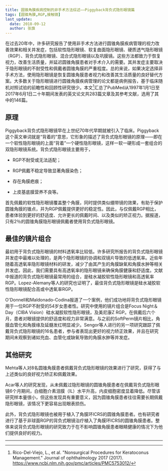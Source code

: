 ```yaml
---
title: 圆锥角膜疾病控制的非手术方法综述——Piggyback背负式隐形眼镜篇
tags: [圆锥角膜,RGP,接触镜]
last_update:
  date: 2018-09-12
  author: 张旗
---
```


在过去20年中，许多研究报告了使用非手术方法进行圆锥角膜疾病管理的视力改善效果和相关并发症，包括软性隐形眼镜、软复曲面隐形眼镜、硬质透气隐形眼镜（RGP）、背负式隐形眼镜、混合式隐形眼镜以及巩膜镜。这些方法都致力于恢复视力，改善生活质量，并延迟圆锥角膜患者对手术介入的需要。其并发症主要取决于隐形眼镜的不耐受性和佩戴者圆锥角膜的严重程度。总的来说，如果决定选择非手术方法，使用隐形眼镜是恢复圆锥角膜患者视力和改善其生活质量的良好替代方案。大多数关于隐形眼镜进行圆锥角膜疾病管理的论文都是病例报告，基于临床随机对照试验的前瞻性和回顾性研究很少。本文[^1]汇总了PubMed从1997年1月1日至2017年6月1日二十年期间发表的英文论文共283篇文章及其参考文献，选用了其中的146篇。

## 原理

Piggyback背负式隐形眼镜早在上世纪70年代早期就被引入了临床。Piggyback这个英文单词就是“背着的”意思，它形象的描述了背负式隐形眼镜的原理——即在一个软性隐形眼镜的上面“背着”一个硬性隐形眼镜，这样一软一硬形成一套组合的双隐形眼镜系统。背负式隐形眼镜主要用于，

* RGP不耐受或无法适配；

* RGP佩戴不稳定导致显著角膜染色；

* 存在角膜疤痕；

* 上皮基底膜营养不良等。

首先佩戴的软性隐形眼镜覆盖整个角膜，同时提供类似绷带镜的效果，有助于保护圆锥角膜的锥点，并为RGP佩戴提供更好的稳定性。因此，与仅佩戴RGP相比，患者体验到更好的舒适度、允许更长的佩戴时间、以及类似的矫正视力。据报道，只有2％的圆锥角膜隐形眼镜佩戴者使用背负式隐形眼镜。

## 最佳的镜片组合

最初用于背负式隐形眼镜的材料透氧率比较低。许多研究所报告的背负式隐形眼镜并发症中最难以处理的，是两个隐形眼镜的协调和双镜片导致的低透氧率。近些年随着高透氧率隐形眼镜材料的研发，减少了由其产生的角膜缺氧和角膜水肿等相关并发症。因此，我们需要具有高透氧率的隐形眼镜来确保角膜健康和舒适度。文献中报道的背负式隐形眼镜最常用的组合，是硅水凝胶软性隐形眼镜和高透氧率RGP。Lopez-Alemany等人的研究也证明了，最佳背负式隐形眼镜是硅水凝胶软性隐形眼镜配合高或中透氧率RGP。

O'Donnell和Maldonado-Codina报道了一个案例，他们成功地将背负式隐形眼镜用于一位RGP不耐受的54岁女患者性。研究中使用的镜片组合是Focus Night＆Day（CIBA Vision）硅水凝胶软性隐形眼镜，及美尼康Z RGP。在佩戴后六个月，患者对眼镜提供的舒适度和视力非常满意。与之前的SoftPerm镜片相比，角膜血管化和角膜缘及延髓发红明显减少。Sengor等人进行的另一项研究跟踪了佩戴背负式隐形眼镜的16名患者，参与者表现出更好的视力矫正效果，并且在研究期间未观察到诸如充血、血管化或缺氧导致的角膜水肿等并发症。

## 其他研究

Mehta等人对8名圆锥角膜患者佩戴背负式隐形眼镜的效果进行了研究，获得了与上述类似的良好视力矫正和佩戴效果。

Acar等人的研究发现，从未佩戴过隐形眼镜的圆锥角膜患者在佩戴背负式隐形眼镜6个月期间，白细胞介素泪膜（IL）水平升高，内皮细胞密度显着降低。尽管该研究样本量很小，但这些发现具有重要意义，因为圆锥角膜患者往往需要长期佩戴隐形眼镜，该情况下更容易出现眼表损伤。

此外，背负式隐形眼镜也被用于植入了角膜环ICRS的圆锥角膜患者。也有研究者进行了基于非球面RGP的背负式眼镜治疗植入了角膜环ICRS的圆锥角膜患者。整体来说背负式隐形眼镜的研究致力于在不影响圆锥角膜患者眼睛健康的情况下为他们提供良好的视力。

---

[^1]: Rico-Del-Viejo, L., et al. "Nonsurgical Procedures for Keratoconus Management." Journal of ophthalmology 2017 (2017). https://www.ncbi.nlm.nih.gov/pmc/articles/PMC5753012/
